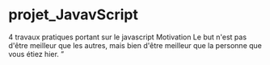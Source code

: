 # projet_JavavScript
4 travaux pratiques portant sur le javascript
Motivation
 Le but n'est pas d'être meilleur que les autres, mais bien d'être meilleur que la personne que vous étiez hier. ”